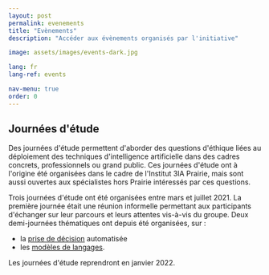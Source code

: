 ```yaml
---
layout: post
permalink: evenements
title: "Evènements"
description: "Accéder aux évènements organisés par l'initiative"

image: assets/images/events-dark.jpg

lang: fr
lang-ref: events

nav-menu: true
order: 0
---
```



## Journées d'étude

Des journées d'étude permettent d'aborder des questions d'éthique liées au déploiement des techniques d'intelligence artificielle dans des cadres concrets, professionnels ou grand public. Ces journées d'étude ont à l'origine été organisées dans le cadre de l'Institut 3IA Prairie, mais sont aussi ouvertes aux spécialistes hors Prairie intéressés par ces questions.

Trois journées d'étude ont été organisées entre mars et juillet 2021. La première journée était une réunion informelle permettant aux participants d'échanger sur leur parcours et leurs attentes vis-à-vis du groupe. Deux demi-journées thématiques ont depuis été organisées, sur :

* la [prise de décision](decision.md) automatisée
* les [modèles de langages](modeles.md).

Les journées d'étude reprendront en janvier 2022.
